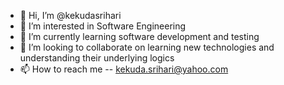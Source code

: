 - 👋 Hi, I’m @kekudasrihari
- 👀 I’m interested in Software Engineering
- 🌱 I’m currently learning software development and testing
- 💞️ I’m looking to collaborate on learning new technologies and understanding their underlying logics
- 📫 How to reach me -- kekuda.srihari@yahoo.com

<!---
kekudasrihari/kekudasrihari is a ✨ special ✨ repository because its `README.md` (this file) appears on your GitHub profile.
You can click the Preview link to take a look at your changes.
--->

